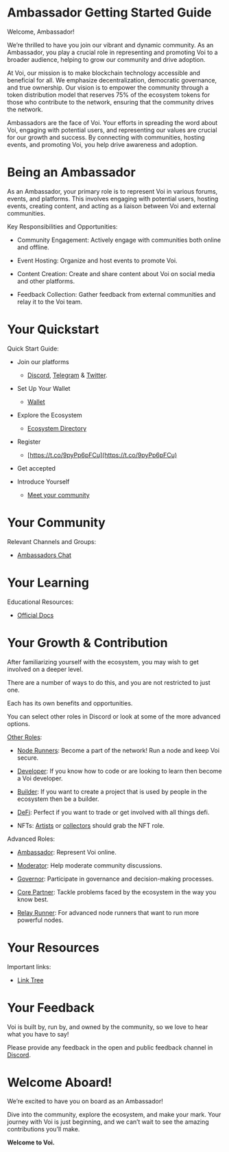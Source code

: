 # Ambassador Getting Started Guide

Welcome, Ambassador! 

We’re thrilled to have you join our vibrant and dynamic community. As an Ambassador, you play a crucial role in representing and promoting Voi to a broader audience, helping to grow our community and drive adoption.

At Voi, our mission is to make blockchain technology accessible and beneficial for all. We emphasize decentralization, democratic governance, and true ownership. Our vision is to empower the community through a token distribution model that reserves 75% of the ecosystem tokens for those who contribute to the network, ensuring that the community drives the network.

Ambassadors are the face of Voi. Your efforts in spreading the word about Voi, engaging with potential users, and representing our values are crucial for our growth and success. By connecting with communities, hosting events, and promoting Voi, you help drive awareness and adoption.

# Being an Ambassador

As an Ambassador, your primary role is to represent Voi in various forums, events, and platforms. This involves engaging with potential users, hosting events, creating content, and acting as a liaison between Voi and external communities.

Key Responsibilities and Opportunities:

- Community Engagement: Actively engage with communities both online and offline.

- Event Hosting: Organize and host events to promote Voi.

- Content Creation: Create and share content about Voi on social media and other platforms.

- Feedback Collection: Gather feedback from external communities and relay it to the Voi team.


# Your Quickstart

Quick Start Guide:

- Join our platforms 
    - [Discord](https://discord.gg/vnFbrJrHeW), [Telegram](https://t.me/VoiOfficial) & [Twitter](https://x.com/Voi_Net).

- Set Up Your Wallet
    - [Wallet](https://kibis.is/)

- Explore the Ecosystem
    - [Ecosystem Directory](https://airtable.com/apphFYuejZFJJG0i6/shru2v6BXxUaAEU7O)

- Register
    - [https://t.co/9pyPp6pFCu](https://t.co/9pyPp6pFCu) 

- Get accepted

- Introduce Yourself
    - [Meet your community](https://discord.com/channels/1055863853633785857/1235640803251195925)


# Your Community

Relevant Channels and Groups:

- [Ambassadors Chat](https://discord.com/channels/1055863853633785857/1235640803251195925)

# Your Learning

Educational Resources:

- [Official Docs](https://docs.voi.network/)

# Your Growth & Contribution

After familiarizing yourself with the ecosystem, you may wish to get involved on a deeper level. 

There are a number of ways to do this, and you are not restricted to just one. 

Each has its own benefits and opportunities. 

You can select other roles in Discord or look at some of the more advanced options.

[Other Roles](https://discord.com/channels/1055863853633785857/1157678590196973728/1257675380454723604):
- [Node Runners](../node-runners.md): Become a part of the network! Run a node and keep Voi secure.

- [Developer](../developers.md): If you know how to code or are looking to learn then become a Voi developer.

- [Builder](../builders.md): If you want to create a project that is used by people in the ecosystem then be a builder.

- [DeFi](../traders.md): Perfect if you want to trade or get involved with all things defi.

- NFTs: [Artists](../artists.md) or [collectors](../collectors.md) should grab the NFT role.

Advanced Roles:

- [Ambassador](ambassadors.md): Represent Voi online.

- [Moderator](moderators.md): Help moderate community discussions.

- [Governor](governors.md): Participate in governance and decision-making processes.

- [Core Partner](core-partners.md): Tackle problems faced by the ecosystem in the way you know best.

- [Relay Runner](relay-runners.md): For advanced node runners that want to run more powerful nodes.

# Your Resources

Important links:

- [Link Tree](https://linktr.ee/voi_network) 

# Your Feedback

Voi is built by, run by, and owned by the community, so we love to hear what you have to say! 

Please provide any feedback in the open and public feedback channel in [Discord](https://discord.com/channels/1055863853633785857/1201927574289403974).

# Welcome Aboard!

We’re excited to have you on board as an Ambassador! 

Dive into the community, explore the ecosystem, and make your mark. Your journey with Voi is just beginning, and we can’t wait to see the amazing contributions you’ll make.

**Welcome to Voi.**